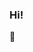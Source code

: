 ### Hi! 

<!--
**natkramarz/natkramarz** is a ✨ _special_ ✨ repository because its `README.md` (this file) appears on your GitHub profile.
-->
👋
